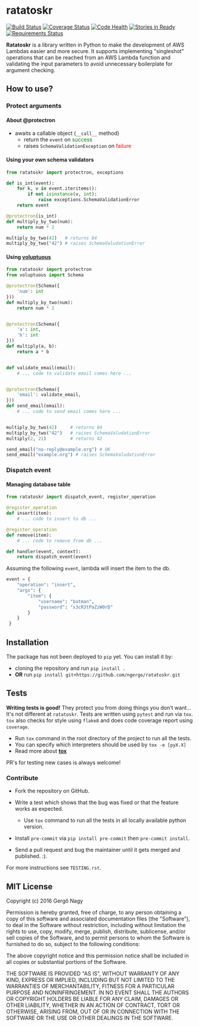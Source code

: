 # ratatoskr

[![Build Status](https://travis-ci.org/ngergo/ratatoskr.svg?branch=master)](https://travis-ci.org/ngergo/ratatoskr)
[![Coverage Status](https://coveralls.io/repos/github/ngergo/ratatoskr/badge.svg?branch=master)](https://coveralls.io/github/ngergo/ratatoskr?branch=master)
[![Code Health](https://landscape.io/github/ngergo/ratatoskr/master/landscape.svg?style=flat)](https://landscape.io/github/ngergo/ratatoskr/master)
[![Stories in Ready](https://badge.waffle.io/ngergo/ratatoskr.svg?label=ready&title=Ready)](http://waffle.io/ngergo/ratatoskr)
[![Requirements Status](https://requires.io/github/ngergo/ratatoskr/requirements.svg?branch=master)](https://requires.io/github/ngergo/ratatoskr/requirements/?branch=master)

__Ratatoskr__ is a library written in Python to make the development of AWS Lambdas easier and more secure. It supports implementing "singleshot" operations that can be reached from an AWS Lambda function and validating the input parameters to avoid unnecessary boilerplate for argument checking. 

## How to use?

### Protect arguments

#### About __@protectron__

* awaits a callable object (`__call__` method)
    * return the `event` on <font color='green'>success</font>
    * raises `SchemaValidationException` on <font color='red'>failure</font>

#### Using your own schema validators

```python
from ratatoskr import protectron, exceptions

def is_int(event):
    for k, v in event.iteritems():
        if not isinstance(v, int):
            raise exceptions.SchemaValidationError
    return event

@protectron(is_int)
def multiply_by_two(num):
    return num * 2

multiply_by_two(42)   # returns 84
multiply_by_two("42") # raises SchemaValudationError
```

#### Using [voluptuous](https://github.com/alecthomas/voluptuous)

```python
from ratatoskr import protectron
from voluptuous import Schema

@protectron(Schema({
    'num': int
}))
def multiply_by_two(num):
    return num * 2


@protectron(Schema({
    'a': int,
    'b': int
}))
def multiply(a, b):
    return a * b


def validate_email(email):
    # ... code to validate email comes here ...


@protectron(Schema({
    'email': validate_email,
}))
def send_email(email):
    # ... code to send email comes here ...


multiply_by_two(42)     # returns 84
multiply_by_two("42")   # raises SchemaValudationError
multiply(2, 21)         # returns 42

send_email("no-reply@example.org") # OK
send_email("example.org") # raises SchemaValudationError
```

### Dispatch event

#### Managing database table

```python
from ratatoskr import dispatch_event, register_operation

@register_operation
def insert(item):
    # ... code to insert to db ...

@register_operation
def remove(item):
    # ... code to remove from db ...

def handler(event, context):
    return dispatch_event(event)
```

Assuming the following `event`, lambda will insert the item to the db.

```python
event = {
    "operation": "insert",
    "args": {
        "item": {
            "username": "batman",
            "password": "s3cR3tPaZzW0rD"
        }
    }
 }
```
## Installation

The package has not been deployed to `pip` yet.
You can install it by:

* cloning the repository and run `pip install .`
* __OR__ run `pip install git+https://github.com/ngergo/ratatoskr.git`

## Tests

__Writing tests is good!__ They protect you from doing things you don't want... It's not different at `ratatoskr`. Tests are written using `pytest` and run via `tox`.
`tox` also checks for style using `flake8` and does code coverage report using `coverage`.

* Run `tox` command in the root directory of the project to run all the tests. 
* You can specify which interpreters should be used by `tox -e [pyX.X]`
* Read more about [__tox__](https://testrun.org/tox/latest/)

PR's for testing new cases is always welcome!

### Contribute

* Fork the repository on GitHub.
* Write a test which shows that the bug was fixed or that the feature works as expected.

  - Use `tox` command to run all the tests in all locally available python version.
* Install `pre-commit` via `pip install pre-commit` then `pre-commit install`.
* Send a pull request and bug the maintainer until it gets merged and published. :).

For more instructions see `TESTING.rst`.

## MIT License

Copyright (c) 2016 Gergő Nagy

Permission is hereby granted, free of charge, to any person obtaining a copy of
this software and associated documentation files (the "Software"), to deal in
the Software without restriction, including without limitation the rights to
use, copy, modify, merge, publish, distribute, sublicense, and/or sell copies
of the Software, and to permit persons to whom the Software is furnished to do
so, subject to the following conditions:

The above copyright notice and this permission notice shall be included in all
copies or substantial portions of the Software.

THE SOFTWARE IS PROVIDED "AS IS", WITHOUT WARRANTY OF ANY KIND, EXPRESS OR
IMPLIED, INCLUDING BUT NOT LIMITED TO THE WARRANTIES OF MERCHANTABILITY,
FITNESS FOR A PARTICULAR PURPOSE AND NONINFRINGEMENT. IN NO EVENT SHALL THE
AUTHORS OR COPYRIGHT HOLDERS BE LIABLE FOR ANY CLAIM, DAMAGES OR OTHER
LIABILITY, WHETHER IN AN ACTION OF CONTRACT, TORT OR OTHERWISE, ARISING FROM,
OUT OF OR IN CONNECTION WITH THE SOFTWARE OR THE USE OR OTHER DEALINGS IN THE
SOFTWARE.
